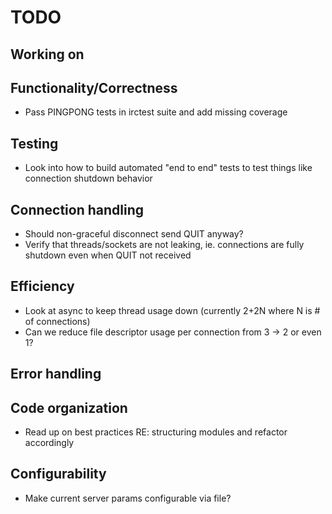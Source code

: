 # TODO

## Working on

## Functionality/Correctness
- Pass PINGPONG tests in irctest suite and add missing coverage

## Testing
- Look into how to build automated "end to end" tests to test things like connection shutdown behavior

## Connection handling
- Should non-graceful disconnect send QUIT anyway?
- Verify that threads/sockets are not leaking, ie. connections are fully shutdown even when QUIT not received

## Efficiency
- Look at async to keep thread usage down (currently 2+2N where N is # of connections)
- Can we reduce file descriptor usage per connection from 3 -> 2 or even 1?

## Error handling

## Code organization
- Read up on best practices RE: structuring modules and refactor accordingly 

## Configurability
- Make current server params configurable via file?
